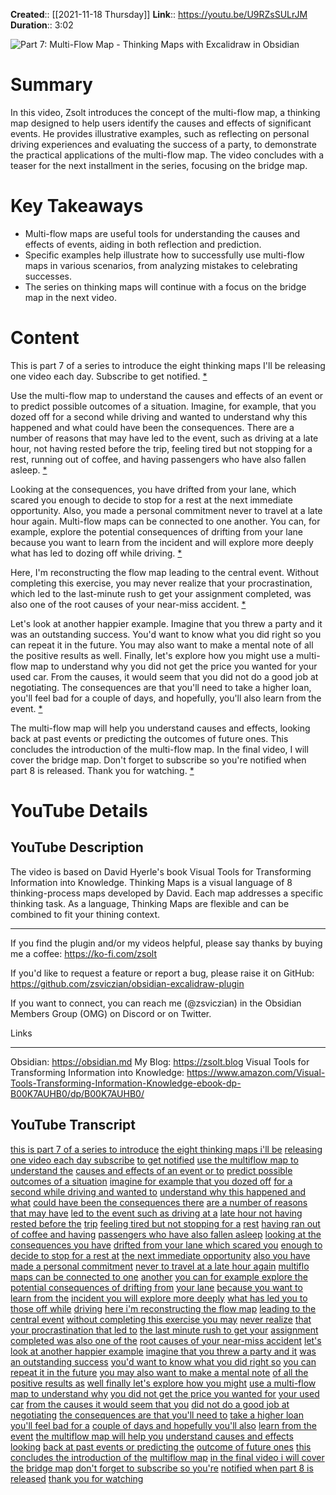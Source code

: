 **Created**:: [[2021-11-18 Thursday]]
**Link**:: https://youtu.be/U9RZsSULrJM
**Duration**:: 3:02

![Part 7: Multi-Flow Map - Thinking Maps with Excalidraw in Obsidian](https://youtu.be/U9RZsSULrJM)

# Summary
In this video, Zsolt introduces the concept of the multi-flow map, a thinking map designed to help users identify the causes and effects of significant events. He provides illustrative examples, such as reflecting on personal driving experiences and evaluating the success of a party, to demonstrate the practical applications of the multi-flow map. The video concludes with a teaser for the next installment in the series, focusing on the bridge map.

# Key Takeaways
- Multi-flow maps are useful tools for understanding the causes and effects of events, aiding in both reflection and prediction.
- Specific examples help illustrate how to successfully use multi-flow maps in various scenarios, from analyzing mistakes to celebrating successes.
- The series on thinking maps will continue with a focus on the bridge map in the next video.

# Content
This is part 7 of a series to introduce the eight thinking maps I'll be releasing one video each day. Subscribe to get notified. [* ](https://youtu.be/U9RZsSULrJM?t=0)

Use the multi-flow map to understand the causes and effects of an event or to predict possible outcomes of a situation. Imagine, for example, that you dozed off for a second while driving and wanted to understand why this happened and what could have been the consequences. There are a number of reasons that may have led to the event, such as driving at a late hour, not having rested before the trip, feeling tired but not stopping for a rest, running out of coffee, and having passengers who have also fallen asleep. [* ](https://youtu.be/U9RZsSULrJM?t=9)

Looking at the consequences, you have drifted from your lane, which scared you enough to decide to stop for a rest at the next immediate opportunity. Also, you made a personal commitment never to travel at a late hour again. Multi-flow maps can be connected to one another. You can, for example, explore the potential consequences of drifting from your lane because you want to learn from the incident and will explore more deeply what has led to dozing off while driving. [* ](https://youtu.be/U9RZsSULrJM?t=19)

Here, I'm reconstructing the flow map leading to the central event. Without completing this exercise, you may never realize that your procrastination, which led to the last-minute rush to get your assignment completed, was also one of the root causes of your near-miss accident. [* ](https://youtu.be/U9RZsSULrJM?t=68)

Let's look at another happier example. Imagine that you threw a party and it was an outstanding success. You'd want to know what you did right so you can repeat it in the future. You may also want to make a mental note of all the positive results as well. Finally, let's explore how you might use a multi-flow map to understand why you did not get the price you wanted for your used car. From the causes, it would seem that you did not do a good job at negotiating. The consequences are that you'll need to take a higher loan, you'll feel bad for a couple of days, and hopefully, you'll also learn from the event. [* ](https://youtu.be/U9RZsSULrJM?t=107)

The multi-flow map will help you understand causes and effects, looking back at past events or predicting the outcomes of future ones. This concludes the introduction of the multi-flow map. In the final video, I will cover the bridge map. Don't forget to subscribe so you're notified when part 8 is released. Thank you for watching. [* ](https://youtu.be/U9RZsSULrJM?t=167)

# YouTube Details

## YouTube Description

The video is based on David Hyerle's book Visual Tools for Transforming Information into Knowledge. Thinking Maps is a visual language of 8 thinking-process maps developed by David. Each map addresses a specific thinking task. As a language, Thinking Maps are flexible and can be combined to fit your thining context.

---

If you find the plugin and/or my videos helpful, please say thanks by buying me a coffee: https://ko-fi.com/zsolt

If you'd like to request a feature or report a bug, please raise it on GitHub: https://github.com/zsviczian/obsidian-excalidraw-plugin

If you want to connect, you can reach me (@zsviczian) in the Obsidian Members Group (OMG) on Discord or on Twitter.

Links

---------

Obsidian: https://obsidian.md
My Blog: https://zsolt.blog
Visual Tools for Transforming Information into Knowledge: https://www.amazon.com/Visual-Tools-Transforming-Information-Knowledge-ebook-dp-B00K7AUHB0/dp/B00K7AUHB0/

## YouTube Transcript

[this is part 7 of a series to introduce](https://youtu.be/U9RZsSULrJM?t=0) [the eight thinking maps i'll be](https://youtu.be/U9RZsSULrJM?t=3) [releasing one video each day subscribe](https://youtu.be/U9RZsSULrJM?t=5) [to get notified](https://youtu.be/U9RZsSULrJM?t=8) [use the multiflow map to understand the](https://youtu.be/U9RZsSULrJM?t=9) [causes and effects of an event or to](https://youtu.be/U9RZsSULrJM?t=12) [predict possible outcomes of a situation](https://youtu.be/U9RZsSULrJM?t=15) [imagine for example that you dozed off](https://youtu.be/U9RZsSULrJM?t=19) [for a second while driving and wanted to](https://youtu.be/U9RZsSULrJM?t=22) [understand why this happened and what](https://youtu.be/U9RZsSULrJM?t=25) [could have been the consequences there](https://youtu.be/U9RZsSULrJM?t=28) [are a number of reasons that may have](https://youtu.be/U9RZsSULrJM?t=30) [led to the event such as driving at a](https://youtu.be/U9RZsSULrJM?t=32) [late hour not having rested before the](https://youtu.be/U9RZsSULrJM?t=35) [trip](https://youtu.be/U9RZsSULrJM?t=38) [feeling tired but not stopping for a](https://youtu.be/U9RZsSULrJM?t=39) [rest](https://youtu.be/U9RZsSULrJM?t=42) [having ran out of coffee and having](https://youtu.be/U9RZsSULrJM?t=42) [passengers who have also fallen asleep](https://youtu.be/U9RZsSULrJM?t=45) [looking at the consequences you have](https://youtu.be/U9RZsSULrJM?t=50) [drifted from your lane which scared you](https://youtu.be/U9RZsSULrJM?t=52) [enough to decide to stop for a rest at](https://youtu.be/U9RZsSULrJM?t=55) [the next immediate opportunity](https://youtu.be/U9RZsSULrJM?t=58) [also you have made a personal commitment](https://youtu.be/U9RZsSULrJM?t=61) [never to travel at a late hour again](https://youtu.be/U9RZsSULrJM?t=64) [multiflo maps can be connected to one](https://youtu.be/U9RZsSULrJM?t=68) [another](https://youtu.be/U9RZsSULrJM?t=71) [you can for example explore the](https://youtu.be/U9RZsSULrJM?t=72) [potential consequences of drifting from](https://youtu.be/U9RZsSULrJM?t=74) [your lane](https://youtu.be/U9RZsSULrJM?t=77) [because you want to learn from the](https://youtu.be/U9RZsSULrJM?t=79) [incident you will explore more deeply](https://youtu.be/U9RZsSULrJM?t=81) [what has led you to those off while](https://youtu.be/U9RZsSULrJM?t=83) [driving](https://youtu.be/U9RZsSULrJM?t=86) [here i'm reconstructing the flow map](https://youtu.be/U9RZsSULrJM?t=87) [leading to the central event](https://youtu.be/U9RZsSULrJM?t=90) [without completing this exercise you may](https://youtu.be/U9RZsSULrJM?t=93) [never realize](https://youtu.be/U9RZsSULrJM?t=95) [that your procrastination that led to](https://youtu.be/U9RZsSULrJM?t=97) [the last minute rush to get your](https://youtu.be/U9RZsSULrJM?t=99) [assignment completed was also one of the](https://youtu.be/U9RZsSULrJM?t=101) [root causes of your near-miss accident](https://youtu.be/U9RZsSULrJM?t=104) [let's look at another happier example](https://youtu.be/U9RZsSULrJM?t=107) [imagine that you threw a party and it](https://youtu.be/U9RZsSULrJM?t=110) [was an outstanding success](https://youtu.be/U9RZsSULrJM?t=113) [you'd want to know what you did right so](https://youtu.be/U9RZsSULrJM?t=115) [you can repeat it in the future](https://youtu.be/U9RZsSULrJM?t=118) [you may also want to make a mental note](https://youtu.be/U9RZsSULrJM?t=120) [of all the positive results as](https://youtu.be/U9RZsSULrJM?t=123) [well finally let's explore how you might](https://youtu.be/U9RZsSULrJM?t=126) [use a multi-flow map to understand why](https://youtu.be/U9RZsSULrJM?t=130) [you did not get the price you wanted for](https://youtu.be/U9RZsSULrJM?t=134) [your used car](https://youtu.be/U9RZsSULrJM?t=136) [from the causes it would seem that you](https://youtu.be/U9RZsSULrJM?t=138) [did not do a good job at negotiating](https://youtu.be/U9RZsSULrJM?t=141) [the consequences are that you'll need to](https://youtu.be/U9RZsSULrJM?t=144) [take a higher loan you'll feel bad for a](https://youtu.be/U9RZsSULrJM?t=146) [couple of days and hopefully you'll also](https://youtu.be/U9RZsSULrJM?t=149) [learn from the event](https://youtu.be/U9RZsSULrJM?t=152) [the multiflow map will help you](https://youtu.be/U9RZsSULrJM?t=154) [understand causes and effects looking](https://youtu.be/U9RZsSULrJM?t=156) [back at past events or predicting the](https://youtu.be/U9RZsSULrJM?t=159) [outcome of future ones](https://youtu.be/U9RZsSULrJM?t=162) [this concludes the introduction of the](https://youtu.be/U9RZsSULrJM?t=165) [multiflow map](https://youtu.be/U9RZsSULrJM?t=167) [in the final video i will cover the](https://youtu.be/U9RZsSULrJM?t=169) [bridge map](https://youtu.be/U9RZsSULrJM?t=172) [don't forget to subscribe so you're](https://youtu.be/U9RZsSULrJM?t=173) [notified when part 8 is released](https://youtu.be/U9RZsSULrJM?t=176) [thank you for watching](https://youtu.be/U9RZsSULrJM?t=179) 

